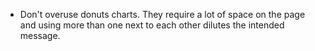 - Don't overuse donuts charts. They require a lot of space on the page and using more than one next to each other dilutes the intended message.
